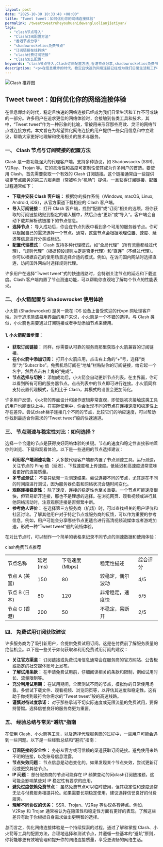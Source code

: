 ```yaml
---
layout: post
date: "2025-10-30 10:33:48 +08:00"
title: "Tweet tweet：如何优化你的网络连接体验"
permalink: /tweettweetruheyouhuanidewangluolianjietiyan/
tags:
  - "clash节点导入"
  - "Clash订阅配置方法"
  - "香港节点分享"
  - "shadowrocketios免费节点"
  - "订阅链接在线转换"
  - "clash付费订阅链接"
  - "Clash怎么配置"
keywords: "clash节点导入,Clash订阅配置方法,香港节点分享,shadowrocketios免费节点,订阅链接在线转换,clash付费订阅链接,Clash怎么配置"
description: "<p>在信息爆炸的时代，稳定且快速的网络连接已经成为我们日常生活和工作不可或缺的一部分。许多用户在追求更佳的网络体验时，会接触到各类工具和技术，其中，“Tweet tweet”作为一种形象的比喻，常被用来形容那些高效、灵活的网络节点或连接方式。本文旨在为希望优化网络连接的用户提供一些实用信息和中立建议，帮助大家更好地理解和使用相关的技术与服务。</p>"
---
```


![Clash 推荐图](https://clashjd.github.io/assets/img/小火箭节点推荐.png)

## Tweet tweet：如何优化你的网络连接体验

<p>在信息爆炸的时代，稳定且快速的网络连接已经成为我们日常生活和工作不可或缺的一部分。许多用户在追求更佳的网络体验时，会接触到各类工具和技术，其中，“Tweet tweet”作为一种形象的比喻，常被用来形容那些高效、灵活的网络节点或连接方式。本文旨在为希望优化网络连接的用户提供一些实用信息和中立建议，帮助大家更好地理解和使用相关的技术与服务。</p>
<h3>一、 Clash 节点与订阅链接的配置方法</h3>
<p>Clash 是一款功能强大的代理客户端，支持多种协议，如 Shadowsocks (SSR)、V2Ray、Trojan 等。它的灵活性和高度可定制性使其成为许多用户的首选。要使用 Clash，首先需要获取一个有效的 Clash 订阅链接。这个链接通常由一些提供稳定节点服务的第三方服务商（常被称为“机场”）提供。一旦获得订阅链接，配置过程通常如下：</p>
<ul>
<li><strong>下载并安装 Clash 客户端：</strong> 根据你的操作系统（Windows, macOS, Linux, Android, iOS），从官方渠道下载相应的 Clash 客户端。</li>
<li><strong>导入订阅链接：</strong> 打开 Clash 客户端，找到“配置”或“订阅”相关的选项。将你获取的订阅链接粘贴到指定的输入框中，然后点击“更新”或“导入”。客户端会自动下载并解析该链接下的节点信息。</li>
<li><strong>选择节点：</strong> 导入成功后，你会在节点列表中看到多个可用的服务器节点。你可以根据自己的需求选择一个节点。通常，这些节点会根据地理位置、速度、延迟等信息进行分类或标记。</li>
<li><strong>配置代理模式：</strong> Clash 支持多种代理模式，如“全局代理”（所有流量都经过代理）、“规则代理”（根据预设规则决定是否走代理）和“直连”（不经过代理）。你可以根据自己的使用场景选择合适的模式。例如，在访问国内网站时选择直连，访问国外网站时选择规则代理。</li>
</ul>
<p>许多用户在选择“Tweet tweet”式的快速线路时，会特别关注节点的延迟和下载速度。Clash 客户端内置了节点测速功能，可以帮助你直观地了解每个节点的性能表现。</p>
<h3>二、 小火箭配置与 Shadowrocket 使用体验</h3>
<p>小火箭 (Shadowrocket) 是另一款在 iOS 设备上备受欢迎的代vpn 网址理客户端。对于追求简洁易用界面的用户来说，小火箭是一个不错的选择。与 Clash 类似，小火箭也需要通过订阅链接或者手动添加节点来使用。</p>
<h4>1. 小火箭配置步骤：</h4>
<ul>
<li><strong>获取订阅链接：</strong> 同样，你需要从可靠的服务商那里获取小火箭兼容的订阅链接。</li>
<li><strong>在小火箭中添加订阅：</strong> 打开小火箭应用，点击右上角的“+”号，选择“类型”为“Subscribe”。免费机场订阅在“地址”栏粘贴你的订阅链接，给它起一个名字，然后点击右上角的“完成”。</li>
<li><strong>节点选择与切换：</strong> 添加成功后，小火箭会自动更新节点列表。在主界面，你可以看到所有可用的服务器节点。点击列表中的节点即可进行连接。小火箭同样支持设置代理模式，但相比于 Clash，其模式的设置会更加简化。</li>
</ul>
<p>许多用户反馈，小火箭的界面设计和操作逻辑非常直观，即使是初次接触这类工具的用户也能很快上手。在实际使用中，你会发现不同的节点在连接速度和稳定性上存在差异。尝试clash梯子连接几个不同的节点，比较它们的响应速度，可以帮助你找到最适合你需求的“Tweet tweet”般的快速通道。</p>
<h3>三、 节点测速与稳定性对比：如何选择？</h3>
<p>选择一个合适的节点是获得良好网络体验的关键。节点的速度和稳定性直接影响着你的浏览、下载和观看体验。以下是一些通用的节点选择建议：</p>
<ul>
<li><strong>利用客户端测速功能：</strong> 大多数代理客户端都内置了节点测速工具。运行测速，关注节点的 Ping 值（延迟）、下载速度和上传速度。低延迟和高速度通常意味着更好的连接质量。</li>
<li><strong>多节点测试：</strong> 不要只依赖一次测速结果。尝试连接不同的节点，尤其是在不同的时间段进行测试，因为服务器负载和网络状况会随时间变化。</li>
<li><strong>观察连接稳定性：</strong> 除了速度，连接的稳定性也至关重要。一个节点可能速度很快，但容易断开连接，那也不是理想的选择。在浏览网页、观看视频或进行其他网络活动时，注意观察连接是否频繁中断。</li>
<li><strong>参考他人评价：</strong> 在选择第三方服务商（机场）时，可以查找相关的用户评价和社区讨论。了解其他用户对于特定节点或服务商的反馈，可以作为重要的参考信息。例如，用户可能会分享哪些节点更适合进行高清视频流媒体或者游戏加速，形成一种“Tweet tweet”般的流畅体验。</li>
</ul>
<p>在对比节点时，可以制作一个简单的表格来记录不同节点的测速数据和使用体验：</p>
<table>
<tr>
<td>节点名称</td>
<td>延迟 (ms)</td>
<td>下载速度 (Mbps)</td>
<td>稳定性描述</td>
<td>综合评分</td>
</tr>
<tr>
<td>节点 A (美国)</td>
<td>150</td>
<td>80</td>
<td>较稳定，偶尔波动</td>
<td>4/5</td>
</tr>
<tr>
<td>节点 B (日本)</td>
clash免费节点推荐<td>80</td>
<td>120</td>
<td>非常稳定，速度快</td>
<td>5/5</td>
</tr>
<tr>
<td>节点 C (香港)</td>
<td>200</td>
<td>50</td>
<td>不稳定，易断开</td>
<td>2/5</td>
</tr>
</table>
<h3>四、 免费试用订阅获取建议</h3>
<p>许多服务商为了吸引新用户，会提供免费试用订阅。这是在付费前了解服务质量的绝佳机会。以下是一些关于如何获取和利用免费试用订阅的建议：</p>
<ul>
<li><strong>关注官方渠道：</strong> 订阅链接或免费试用信息通常会在服务商的官方网站、公告板或指定的社交媒体账号上发布。</li>
<li><strong>了解试用条款：</strong> 在申请免费试用前，仔细阅读相关的条款和限制，例如试用时长、流量限制等。</li>
<li><strong>充分利用试用期：</strong> 在试用期间，全面测试不同的节点，模拟你的日常使用场景。多尝试下载文件、观看视频、浏览网页等，以评估其速度和稳定性。这有助于你找到最符合你需求的“Tweet tweet”般的高速线路。</li>
<li><strong>谨慎对待过度承诺：</strong> 对于那些承诺不切实际速度或无限流量的免费试用，要保持警惕。选择信誉良好的服务商更为重要。</li>
</ul>
<h3>五、 经验总结与常见“避坑”指南</h3>
<p>在使用 Clash、小火箭等工具，以及选择代理服务商的过程中，一些用户可能会遇到一些问题。以下是一些经验总结和“避坑”指南：</p>
<ul>
<li><strong>订阅链接的安全性：</strong> 务必从官方或可信赖的渠道获取订阅链接。避免使用来路不明的链接，以免账号信息泄露。</li>
<li><strong>节点失效问题：</strong> 节点信息是动态变化的。如果发现某个节点失效，尝试更新订阅或更换其他节点。</li>
<li><strong>IP 问题：</strong> 部分服务商的节点可能存在 IP 频繁变动的问clash订阅链接题，这可能会影响某些对 IP 稳定性有要求的应用。</li>
<li><strong>避免过度依赖免费节点：</strong> 虽然免费节点可以临时使用，但其稳定性和速度通常无法与付费服务相提并论。如果需要长期稳定使用，建议选择信誉良好的付费服务。</li>
<li><strong>理解不同协议的优劣：</strong> SSR、Trojan、V2Ray 等协议各有特点。例如，V2Ray 和 Trojan 通常被认为在隐匿性和稳定性方面有更好的表现。了解这些差异有助于你根据自身需求做出更明智的选择。</li>
</ul>
<p>总而言之，优化网络连接体验是一个持续探索的过程。通过了解和掌握 Clash、小火箭等工具的配置方法，合理地选择和测试节点，并遵循一些基本的“避坑”原则，你将能够更有效地管理和提升你的网络连接质量，享受更流畅的网络生活。</p>